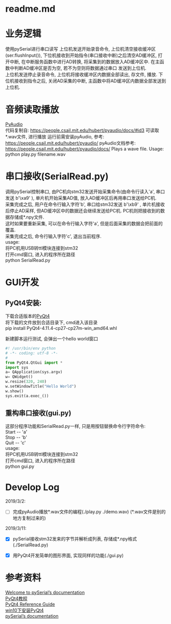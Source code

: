 # readme.md

# 业务逻辑
使用pySerial进行串口读写
上位机发送开始录音命令, 上位机清空接收缓冲区(ser.flushInput()),
下位机接收到开始指令(串口接收中断)之后清空AD缓冲区, 打开中断, 在中断服务函数中进行AD转换,
将采集到的数据放入AD缓冲区中. 在主函数中判断AD缓冲区是否为空, 若不为空则将数据通过串口
发送到上位机.  
上位机发送停止录音命令, 上位机将接收缓冲区内数据全部读出, 存文件, 播放.
下位机接收到指令之后, 关闭AD采集的中断, 主函数中将AD缓冲区内数据全部发送到上位机.  

# 音频读取播放
[PyAudio](http://people.csail.mit.edu/hubert/pyaudio/)  
代码复制自: https://people.csail.mit.edu/hubert/pyaudio/docs/#id3
可读取\*.wav文件, 进行播放
运行前需安装pyAudio, 参考: https://people.csail.mit.edu/hubert/pyaudio/
pyAudio文档参考: https://people.csail.mit.edu/hubert/pyaudio/docs/
Plays a wave file.
Usage: python play.py filename.wav

# 串口接收(SerialRead.py)
调用pySerial控制串口, 由PC机向stm32发送开始采集命令(由命令行读入'a', 串口发送 b'\xa9' ),
单片机开始采集AD值, 放入AD缓冲区后再用串口发送给PC机.  
采集完成之后, 用户在命令行输入字符'b', 串口给stm32发送 b'\xb9' , 单片机接收后停止AD采样,
但AD缓冲区中的数据还会继续发送给PC机. PC机则把接收到的数据存储成\*.npy文件.  
这时如果要重新采集, 可以在命令行输入字符'a', 但是后面采集的数据会把前面的覆盖.  
采集完成之后, 命令行输入字符'c', 退出当前程序.  
usage:	
将PC机用USB转ttl模块连接到stm32  
打开cmd窗口, 进入的程序所在路径  
python SerialRead.py  

# GUI开发 
## PyQt4安装:  
下载合适版本的[PyQt4](https://www.lfd.uci.edu/~gohlke/pythonlibs/#pyqt4)  
将下载的文件放到合适目录下, cmd进入该目录  
pip install PyQt4-4.11.4-cp27-cp27m-win_amd64.whl

新建脚本运行测试, 会弹出一个hello world窗口
```python
#! /usr/bin/env python
# -*- coding: utf-8 -*-
#
from PyQt4.QtGui import *
import sys
a= QApplication(sys.argv)
w= QWidget()
w.resize(320, 240)
w.setWindowTitle("Hello World")
w.show()
sys.exit(a.exec_())
```

## 重构串口接收(gui.py)
这部分程序功能和SerialRead.py一样, 只是用按钮替换命令行字符命令:  
Start -- 'a'  
Stop  -- 'b'  
Quit  -- 'c'  
usage:	
将PC机用USB转ttl模块连接到stm32  
打开cmd窗口, 进入的程序所在路径  
python gui.py  

# Develop Log
2019/3/2:
- [ ] 完成pyAudio播放\*.wav文件的编程(./play.py ./demo.wav)
(\*.wav文件是别的地方复制过来的)

2019/3/11:
- [x] pySerial接收stm32发来的字节并解析成列表, 存储成\*.npy格式(./SerialRead.py)
- [x] 用PyQt4开发简单的图形界面, 实现同样的功能(./gui.py)


# 参考资料
[Welcome to pySerial’s documentation](https://pythonhosted.org/pyserial/)  
[PyQt4教程](http://www.qaulau.com/books/PyQt4_Tutorial/)  
[PyQt4 Reference Guide](http://pyqt.sourceforge.net/Docs/PyQt4/)  
[win10下安装PyQt4](https://blog.csdn.net/u013360881/article/details/80304033)  
[pySerial’s documentation](https://pythonhosted.org/pyserial/)  
